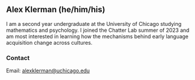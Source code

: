 ## Alex Klerman (he/him/his)

I am a second year undergraduate at the University of Chicago studying mathematics and psychology. I joined the Chatter Lab summer of 2023 and am most interested in learning how the mechanisms behind early language acquisition change across cultures.

### Contact 
Email: alexklerman@uchicago.edu
